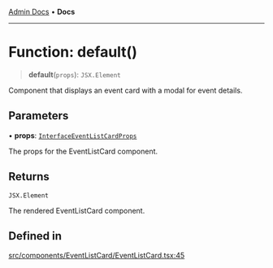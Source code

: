 [Admin Docs](/) • **Docs**

***

# Function: default()

> **default**(`props`): `JSX.Element`

Component that displays an event card with a modal for event details.

## Parameters

• **props**: [`InterfaceEventListCardProps`](../interfaces/InterfaceEventListCardProps.md)

The props for the EventListCard component.

## Returns

`JSX.Element`

The rendered EventListCard component.

## Defined in

[src/components/EventListCard/EventListCard.tsx:45](https://github.com/PalisadoesFoundation/talawa-admin/blob/main/src/components/EventListCard/EventListCard.tsx#L45)
